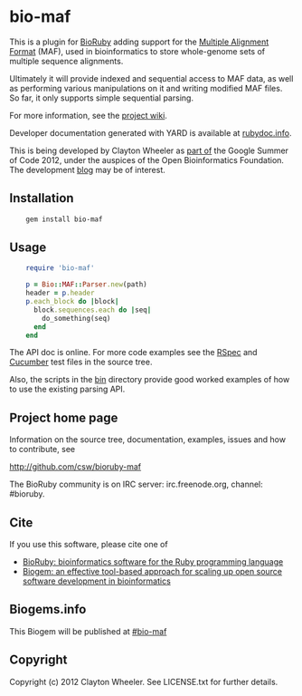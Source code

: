 # bio-maf

<!--
[![Build Status](https://secure.travis-ci.org/csw/bioruby-maf.png)](http://travis-ci.org/csw/bioruby-maf)
-->

This is a plugin for [BioRuby](http://bioruby.open-bio.org/) adding
support for the
[Multiple Alignment Format](http://genome.ucsc.edu/FAQ/FAQformat#format5)
(MAF), used in bioinformatics to store whole-genome sets of multiple
sequence alignments.

Ultimately it will provide indexed and sequential access to MAF data,
as well as performing various manipulations on it and writing modified
MAF files. So far, it only supports simple sequential parsing.

For more information, see the
[project wiki](https://github.com/csw/bioruby-maf/wiki).

Developer documentation generated with YARD is available at
[rubydoc.info](http://rubydoc.info/github/csw/bioruby-maf/).

This is being developed by Clayton Wheeler as
[part of](http://www.bioruby.org/wiki/Google_Summer_of_Code) the
Google Summer of Code 2012, under the auspices of the Open
Bioinformatics Foundation. The development
[blog](http://csw.github.com/bioruby-maf/) may be of interest.

## Installation

```sh
    gem install bio-maf
```

## Usage

```ruby
    require 'bio-maf'

    p = Bio::MAF::Parser.new(path)
    header = p.header
    p.each_block do |block|
      block.sequences.each do |seq|
        do_something(seq)
      end
    end
```

The API doc is online. For more code examples see the
[RSpec](https://github.com/csw/bioruby-maf/tree/master/spec/bio/maf)
and
[Cucumber](https://github.com/csw/bioruby-maf/tree/master/features)
test files in the source tree.

Also, the scripts in the
[bin](https://github.com/csw/bioruby-maf/tree/master/bin) directory
provide good worked examples of how to use the existing parsing API.
        
## Project home page

Information on the source tree, documentation, examples, issues and
how to contribute, see

  <http://github.com/csw/bioruby-maf>

The BioRuby community is on IRC server: irc.freenode.org, channel: #bioruby.

## Cite

If you use this software, please cite one of
  
* [BioRuby: bioinformatics software for the Ruby programming language](http://dx.doi.org/10.1093/bioinformatics/btq475)
* [Biogem: an effective tool-based approach for scaling up open source software development in bioinformatics](http://dx.doi.org/10.1093/bioinformatics/bts080)

## Biogems.info

This Biogem will be published at [#bio-maf](http://biogems.info/index.html)

## Copyright

Copyright (c) 2012 Clayton Wheeler. See LICENSE.txt for further details.


